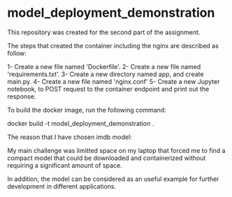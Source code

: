 # model_deployment_demonstration

This repository was created for the second part of the assignment.

The steps that created the container including the nginx are described as follow:

1- Create a new file named 'Dockerfile'.
2- Create a new file named 'requirements.txt'.
3- Create a new directory named app, and create main.py.
4- Create a new file named 'nginx.conf'
5- Create a new Jupyter notebook, to POST request to the container endpoint and print out the response. 


To build the docker image, run the following command:

docker build -t model_deployment_demonstration .


The reason that I have chosen imdb model:

My main challenge was limitted space on my laptop that forced me to find a compact model that could be downloaded and containerized without requiring a significant amount of space.

In addition, the model can be considered as an useful example for further development in different applications.  

